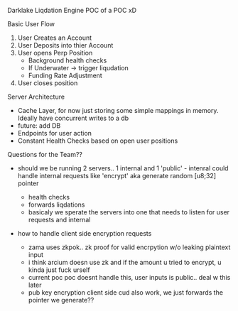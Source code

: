 Darklake Liqdation Engine POC of a POC xD

Basic User Flow 

1. User Creates an Account
2. User Deposits into thier Account
3. User opens Perp Position
    - Background health checks 
    - If Underwater -> trigger liqudation 
    - Funding Rate Adjustment
4. User closes position


Server Architecture

- Cache Layer, for now just storing some simple mappings in memory. Ideally have concurrent writes to a db
- future: add DB  
- Endpoints for user action
- Constant Health Checks based on open user positions


Questions for the Team??

- should we be running 2 servers.. 1 internal and 1 'public'
    - intenral could handle internal requests like 'encrypt' aka generate random [u8;32] pointer
    - health checks
    - forwards liqdations 
    - basicaly we sperate the servers into one that needs to listen for user requests and internal

- how to handle client side encryption requests
    - zama uses zkpok.. zk proof for valid encrpytion w/o leaking plaintext input
    - i think arcium doesn use zk and if the amount u tried to encrypt, u kinda just fuck urself
    - current poc poc doesnt handle this, user inputs is public.. deal w this later
    - pub key encryption client side cud also work, we just forwards the pointer we generate??
